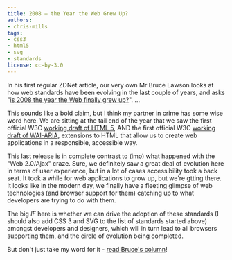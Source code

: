 ```yaml
---
title: 2008 — the Year the Web Grew Up?
authors:
- chris-mills
tags:
- css3
- html5
- svg
- standards
license: cc-by-3.0
---
```


<p><p>In his first regular ZDNet article, our very own Mr Bruce Lawson looks at how web standards have been evolving in the last couple of years, and asks &quot;<a href="http://resources.zdnet.co.uk/articles/comment/0,1000002985,39574452,00.htm?r=4" rel="nofollow">is 2008 the year the Web finally grew up?</a>&quot;. ... </p></p><!--more--><p>This sounds like a bold claim, but I think my partner in crime has some wise word here. We are sitting at the tail end of the year that we saw the first official W3C <a href="http://www.w3.org/TR/html5/">working draft of HTML 5</a>, AND the first official W3C <a href="http://www.w3.org/TR/wai-aria-roadmap/">working draft of WAI-ARIA</a>, extensions to HTML that allow us to create web applications in a responsible, accessible way.</p>

<p>This last release is in complete contrast to (imo) what happened with the &quot;Web 2.0/Ajax&quot; craze. Sure, we definitely saw a great deal of evolution here in terms of user experience, but in a lot of cases accessibility took a back seat. It took a while for web applications to grow up, but we&#39;re gtting there. It looks like in the modern day, we finally have a fleeting glimpse of web technologies (and browser support for them) catching up to what developers are trying to do with them.</p>

<p>The big <em>IF</em> here is whether we can drive the adoption of these standards (I should also add CSS 3 and SVG to the list of standards started above) amongst developers and designers, which will in turn lead to all browsers supporting them, and the circle of evolution being completed.</p>

<p>But don&#39;t just take my word for it - <a href="http://resources.zdnet.co.uk/articles/comment/0,1000002985,39574452,00.htm?r=4">read Bruce&#39;s column</a>!</p>
